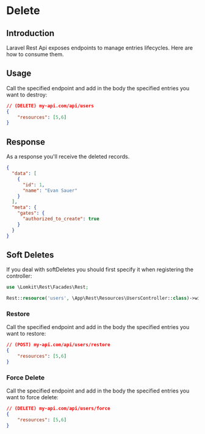 # Delete

## Introduction

Laravel Rest Api exposes endpoints to manage entries lifecycles. Here are how to consume them.

## Usage

Call the specified endpoint and add in the body the specified entries you want to destroy:

```json
// (DELETE) my-api.com/api/users
{
    "resources": [5,6]
}
```

## Response

As a response you'll receive the deleted records.

```json
{
  "data": [
    {
      "id": 1,
      "name": "Evan Sauer"
    }
  ],
  "meta": {
    "gates": {
      "authorized_to_create": true
    }
  }
}
```

## Soft Deletes

If you deal with softDeletes you should first specify it when registering the controller:

```php [api.php]
use \Lomkit\Rest\Facades\Rest;

Rest::resource('users', \App\Rest\Resources\UsersController::class)->withSoftDeletes()
```

### Restore

Call the specified endpoint and add in the body the specified entries you want to restore:

```json
// (POST) my-api.com/api/users/restore
{
    "resources": [5,6]
}
```

### Force Delete

Call the specified endpoint and add in the body the specified entries you want to force delete:

```json
// (DELETE) my-api.com/api/users/force
{
    "resources": [5,6]
}
```
